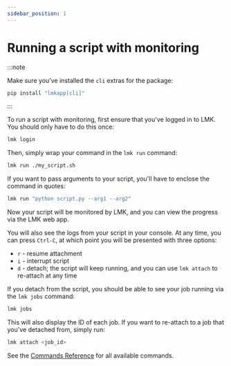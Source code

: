 ```yaml
---
sidebar_position: 1
---
```

# Running a script with monitoring

:::note

Make sure you've installed the `cli` extras for the package:
```bash
pip install "lmkapp[cli]"
```

:::

To run a script with monitoring, first ensure that you've logged in to LMK. You should only have to do this once:
```bash
lmk login
```

Then, simply wrap your command in the `lmk run` command:
```bash
lmk run ./my_script.sh
```

If you want to pass arguments to your script, you'll have to enclose the command in quotes:
```bash
lmk run "python script.py --arg1 --arg2"
```

Now your script will be monitored by LMK, and you can view the progress via the LMK web app.

You will also see the logs from your script in your console. At any time, you can press `Ctrl-C`, at which point you will be presented with three options:
- `r` - resume attachment
- `i` - interrupt script
- `d` - detach; the script will keep running, and you can use `lmk attach` to re-attach at any time

If you detach from the script, you should be able to see your job running via the `lmk jobs` command:
```bash
lmk jobs
```

This will also display the ID of each job. If you want to re-attach to a job that you've detached from, simply run:
```bash
lmk attach <job_id>
```

See the [Commands Reference](/docs/cli/commands) for all available commands.
